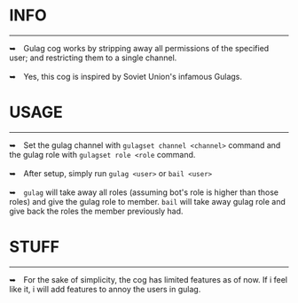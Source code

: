 # INFO
---
➥ Gulag cog works by stripping away all permissions of the specified user; and restricting them to a single channel.
<br/> <br/>
➥ Yes, this cog is inspired by Soviet Union's infamous Gulags.

# USAGE
---
➥ Set the gulag channel with `gulagset channel <channel>` command and the gulag role with `gulagset role <role` command.
<br/> <br/>
➥ After setup, simply run `gulag <user>` or `bail <user>`
<br/> <br/>
➥ `gulag` will take away all roles (assuming bot's role is higher than those roles) and give the gulag role to member. `bail` will take away gulag role and give back the roles the member previously had.

# STUFF
---
➥ For the sake of simplicity, the cog has limited features as of now. If i feel like it, i will add features to annoy the users in gulag.
